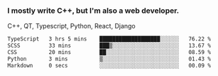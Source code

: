 <h3>I mostly write C++, but I'm also a web developer.</h3>
<p>C++, QT, Typescript, Python, React, Django</p>

<!--START_SECTION:waka-->

```txt
TypeScript   3 hrs 5 mins    ███████████████████░░░░░░   76.22 %
SCSS         33 mins         ███▒░░░░░░░░░░░░░░░░░░░░░   13.67 %
CSS          20 mins         ██░░░░░░░░░░░░░░░░░░░░░░░   08.59 %
Python       3 mins          ▒░░░░░░░░░░░░░░░░░░░░░░░░   01.43 %
Markdown     0 secs          ░░░░░░░░░░░░░░░░░░░░░░░░░   00.09 %
```

<!--END_SECTION:waka-->
